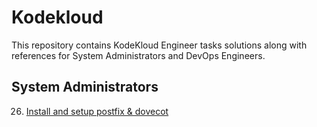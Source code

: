 # Kodekloud

This repository contains KodeKloud Engineer tasks solutions along with references for System Administrators and DevOps Engineers.

<h2> System Administrators </h2>

26. [Install and setup postfix & dovecot](../tasks/PostfixDovecot.md)
